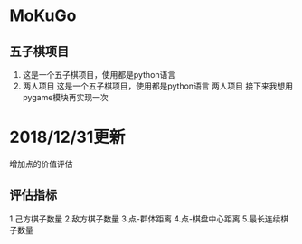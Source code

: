 # MoKuGo
## 五子棋项目
1. 这是一个五子棋项目，使用都是python语言
2. 两人项目
这是一个五子棋项目，使用都是python语言
两人项目
接下来我想用pygame模块再实现一次  
# 2018/12/31更新  
增加点的价值评估  
## 评估指标  
1.己方棋子数量
2.敌方棋子数量
3.点-群体距离
4.点-棋盘中心距离
5.最长连续棋子数量


